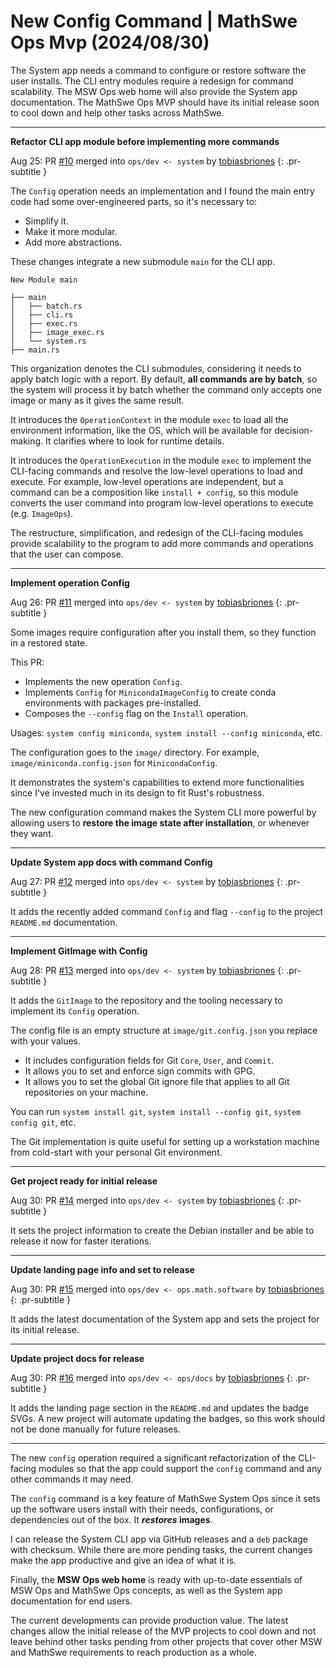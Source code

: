 <!-- Copyright (c) 2024 Tobias Briones. All rights reserved. -->
<!-- SPDX-License-Identifier: CC-BY-4.0 -->
<!-- This file is part of https://github.com/tobiasbriones/blog -->

# New Config Command | MathSwe Ops Mvp (2024/08/30)

The System app needs a command to configure or restore software the user
installs. The CLI entry modules require a redesign for command scalability. The
MSW Ops web home will also provide the System app documentation. The MathSwe Ops
MVP should have its initial release soon to cool down and help other tasks 
across MathSwe.

---

**Refactor CLI app module before implementing more commands**

Aug 25: PR [#10](https://github.com/mathswe-ops/mathswe-ops---mvp/pull/10) merged into `ops/dev <- system` by [tobiasbriones](https://github.com/tobiasbriones)
{: .pr-subtitle }

The `Config` operation needs an implementation and I found the main entry code
had some over-engineered parts, so it's necessary to:

- Simplify it.
- Make it more modular.
- Add more abstractions.

These changes integrate a new submodule `main` for the CLI app.

`New Module main`

```
├── main
│   ├── batch.rs
│   ├── cli.rs
│   ├── exec.rs
│   ├── image_exec.rs
│   └── system.rs
├── main.rs
```

This organization denotes the CLI submodules, considering it needs to apply
batch logic with a report. By default, **all commands are by batch**, so the
system will process it by batch whether the command only accepts one image or
many as it gives the same result.

It introduces the `OperationContext` in the module `exec` to load all the
environment information, like the OS, which will be available for
decision-making. It clarifies where to look for runtime details.

It introduces the `OperationExecution` in the module `exec` to implement the
CLI-facing commands and resolve the low-level operations to load and execute.
For example, low-level operations are independent, but a command can be a
composition like `install + config`, so this module converts the user command
into program low-level operations to execute (e.g. `ImageOps`).

The restructure, simplification, and redesign of the CLI-facing modules provide
scalability to the program to add more commands and operations that the user can
compose.

---

**Implement operation Config**

Aug 26: PR [#11](https://github.com/mathswe-ops/mathswe-ops---mvp/pull/11) merged into `ops/dev <- system` by [tobiasbriones](https://github.com/tobiasbriones)
{: .pr-subtitle }

Some images require configuration after you install them, so they function in a
restored state.

This PR:

- Implements the new operation `Config`.
- Implements `Config` for `MinicondaImageConfig` to create conda environments
with packages pre-installed.
- Composes the `--config` flag on the `Install` operation.

Usages: `system config miniconda`, `system install --config miniconda`, etc.

The configuration goes to the `image/` directory. For example,
`image/miniconda.config.json` for `MinicondaConfig`.

It demonstrates the system's capabilities to extend more functionalities since
I've invested much in its design to fit Rust's robustness.

The new configuration command makes the System CLI more powerful by allowing
users to **restore the image state after installation**, or whenever they want.


---

**Update System app docs with command Config**

Aug 27: PR [#12](https://github.com/mathswe-ops/mathswe-ops---mvp/pull/12) merged into `ops/dev <- system` by [tobiasbriones](https://github.com/tobiasbriones)
{: .pr-subtitle }

It adds the recently added command `Config` and flag `--config` to the project
`README.md` documentation.


---

**Implement GitImage with Config**

Aug 28: PR [#13](https://github.com/mathswe-ops/mathswe-ops---mvp/pull/13) merged into `ops/dev <- system` by [tobiasbriones](https://github.com/tobiasbriones)
{: .pr-subtitle }

It adds the `GitImage` to the repository and the tooling necessary to implement
its `Config` operation.

The config file is an empty structure at `image/git.config.json` you replace
with your values.

- It includes configuration fields for Git `Core`, `User`, and `Commit`.
- It allows you to set and enforce sign commits with GPG.
- It allows you to set the global Git ignore file that applies to all Git
repositories on your machine.

You can run `system install git`, `system install --config git`, `system config
git`, etc.

The Git implementation is quite useful for setting up a workstation machine from
cold-start with your personal Git environment.


---

**Get project ready for initial release**

Aug 30: PR [#14](https://github.com/mathswe-ops/mathswe-ops---mvp/pull/14) merged into `ops/dev <- system` by [tobiasbriones](https://github.com/tobiasbriones)
{: .pr-subtitle }

It sets the project information to create the Debian installer and be able to
release it now for faster iterations.


---

**Update landing page info and set to release**

Aug 30: PR [#15](https://github.com/mathswe-ops/mathswe-ops---mvp/pull/15) merged into `ops/dev <- ops.math.software` by [tobiasbriones](https://github.com/tobiasbriones)
{: .pr-subtitle }

It adds the latest documentation of the System app and sets the project for its
initial release.


---

**Update project docs for release**

Aug 30: PR [#16](https://github.com/mathswe-ops/mathswe-ops---mvp/pull/16) merged into `ops/dev <- ops/docs` by [tobiasbriones](https://github.com/tobiasbriones)
{: .pr-subtitle }

It adds the landing page section in the `README.md` and updates the badge SVGs.
A new project will automate updating the badges, so this work should not be done
manually for future releases.

---

The new `config` operation required a significant refactorization of the
CLI-facing modules so that the app could support the `config` command and any
other commands it may need.

The `config` command is a key feature of MathSwe System Ops since it sets up the
software users install with their needs, configurations, or dependencies out of
the box. It ***restores* images**.

I can release the System CLI app via GitHub releases and a `deb` package with
checksum. While there are more pending tasks, the current changes make the app
productive and give an idea of what it is.

Finally, the **MSW Ops web home** is ready with up-to-date essentials of MSW Ops
and MathSwe Ops concepts, as well as the System app documentation for end users.

The current developments can provide production value. The latest changes allow
the initial release of the MVP projects to cool down and not leave behind other
tasks pending from other projects that cover other MSW and MathSwe requirements
to reach production as a whole.
